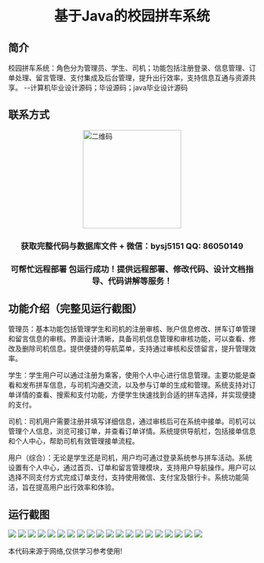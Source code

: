 <p><h1 align="center">基于Java的校园拼车系统</h1></p>

## 简介
校园拼车系统：角色分为管理员、学生、司机；功能包括注册登录、信息管理、订单处理、留言管理、支付集成及后台管理，提升出行效率，支持信息互通与资源共享。    --计算机毕业设计源码；毕设源码；java毕业设计源码


## 联系方式
<img src="https://bs-1329754181.cos.ap-shanghai.myqcloud.com/wx.jpg" alt="二维码" style="display: block; margin: 0 auto;" width="200px">
<p><h3 align="center">获取完整代码与数据库文件 + 微信：bysj5151 QQ: 86050149</h3></p>
<p><h3 align="center">可帮忙远程部署 包运行成功！提供远程部署、修改代码、设计文档指导、代码讲解等服务！</h3></p>

## 功能介绍（完整见运行截图）
管理员：基本功能包括管理学生和司机的注册审核、账户信息修改、拼车订单管理和留言信息的审核。界面设计清晰，具备司机信息管理和审核功能，可以查看、修改及删除司机信息。提供便捷的导航菜单，支持通过审核和反馈留言，提升管理效率。

学生：学生用户可以通过注册为乘客，使用个人中心进行信息管理。主要功能是查看和发布拼车信息，与司机沟通交流，以及参与订单的生成和管理。系统支持对订单详情的查看、搜索和支付功能，方便学生快速找到合适的拼车选择，并实现便捷的支付。

司机：司机用户需要注册并填写详细信息，通过审核后可在系统中接单。司机可以管理个人信息，浏览可接订单，并查看订单详情。系统提供导航栏，包括接单信息和个人中心，帮助司机有效管理接单流程。

用户（综合）：无论是学生还是司机，用户均可通过登录系统参与拼车活动。系统设置有个人中心，通过首页、订单和留言管理模块，支持用户导航操作。用户可以选择不同支付方式完成订单支付，支持使用微信、支付宝及银行卡。系统功能简洁，旨在提高用户出行效率和体验。


## 运行截图
![](https://bs-1329754181.cos.ap-shanghai.myqcloud.com/ssm/CampusCarpoolSystem/img/001.jpg)
![](https://bs-1329754181.cos.ap-shanghai.myqcloud.com/ssm/CampusCarpoolSystem/img/002.jpg)
![](https://bs-1329754181.cos.ap-shanghai.myqcloud.com/ssm/CampusCarpoolSystem/img/003.jpg)
![](https://bs-1329754181.cos.ap-shanghai.myqcloud.com/ssm/CampusCarpoolSystem/img/004.jpg)
![](https://bs-1329754181.cos.ap-shanghai.myqcloud.com/ssm/CampusCarpoolSystem/img/005.jpg)
![](https://bs-1329754181.cos.ap-shanghai.myqcloud.com/ssm/CampusCarpoolSystem/img/006.jpg)
![](https://bs-1329754181.cos.ap-shanghai.myqcloud.com/ssm/CampusCarpoolSystem/img/007.jpg)
![](https://bs-1329754181.cos.ap-shanghai.myqcloud.com/ssm/CampusCarpoolSystem/img/008.jpg)
![](https://bs-1329754181.cos.ap-shanghai.myqcloud.com/ssm/CampusCarpoolSystem/img/009.jpg)
![](https://bs-1329754181.cos.ap-shanghai.myqcloud.com/ssm/CampusCarpoolSystem/img/010.jpg)
![](https://bs-1329754181.cos.ap-shanghai.myqcloud.com/ssm/CampusCarpoolSystem/img/011.jpg)
![](https://bs-1329754181.cos.ap-shanghai.myqcloud.com/ssm/CampusCarpoolSystem/img/012.jpg)
![](https://bs-1329754181.cos.ap-shanghai.myqcloud.com/ssm/CampusCarpoolSystem/img/013.jpg)
![](https://bs-1329754181.cos.ap-shanghai.myqcloud.com/ssm/CampusCarpoolSystem/img/014.jpg)
![](https://bs-1329754181.cos.ap-shanghai.myqcloud.com/ssm/CampusCarpoolSystem/img/015.jpg)
![](https://bs-1329754181.cos.ap-shanghai.myqcloud.com/ssm/CampusCarpoolSystem/img/016.jpg)
![](https://bs-1329754181.cos.ap-shanghai.myqcloud.com/ssm/CampusCarpoolSystem/img/017.jpg)
![](https://bs-1329754181.cos.ap-shanghai.myqcloud.com/ssm/CampusCarpoolSystem/img/018.jpg)
![](https://bs-1329754181.cos.ap-shanghai.myqcloud.com/ssm/CampusCarpoolSystem/img/019.jpg)
![](https://bs-1329754181.cos.ap-shanghai.myqcloud.com/ssm/CampusCarpoolSystem/img/020.jpg)

<p>本代码来源于网络,仅供学习参考使用!</p>
